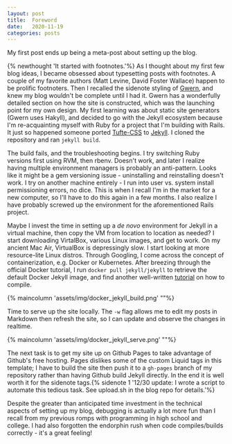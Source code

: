 ```yaml
---
layout: post
title:  Foreword
date:   2020-11-19
categories: posts
---
```

My first post ends up being a meta-post about setting up the blog.
<!--more-->

{% newthought 'It started with footnotes.'%} As I thought about my first few blog ideas, I became obsessed about typesetting posts with footnotes. A couple of my favorite authors (Matt Levine, David Foster Wallace) happen to be prolific footnoters. Then I recalled the sidenote styling of [Gwern](https://www.gwern.net/index), and knew my blog wouldn't be complete until I had it. Gwern has a wonderfully detailed section on how the site is constructed, which was the launching point for my own design. My first learning was about static site generators (Gwern uses Hakyll), and decided to go with the Jekyll ecosystem because I'm re-acquainting myself with Ruby for a project that I'm building with Rails. It just so happened someone ported [Tufte-CSS](https://github.com/edwardtufte/tufte-css) to [Jekyll](https://github.com/clayh53/tufte-jekyll). I cloned the repository and ran ```jekyll build```.

The build fails, and the troubleshooting begins. I try switching Ruby versions first using RVM, then rbenv. Doesn't work, and later I realize having multiple environment managers is probably an anti-pattern. Looks like it might be a gem versioning issue - uninstalling and reinstalling doesn't work. I try on another machine entirely - I run into user vs. system install permissioning errors, no dice. This is when I recall I'm in the market for a new computer, so I'll have to do this again in a few months. I also realize I have probably screwed up the environment for the aforementioned Rails project.  

Maybe I invest the time in setting up a *de novo* environment for Jekyll in a virtual machine, then copy the VM from location to location as needed? I start downloading VirtalBox, various Linux images, and get to work. On my ancient Mac Air, VirtualBox is depressingly slow. I start looking at more resource-lite Linux distros. Through Googling, I come across the concept of containerization, e.g. Docker or Kubernetes. After breezing through the official Docker tutorial, I run ```docker pull jekyll/jekyll``` to retrieve the default Docker Jekyll image, and find another well-written [tutorial](https://dev.to/michael/compile-a-jekyll-project-without-installing-jekyll-or-ruby-by-using-docker-4184) on how to compile.


{% maincolumn 'assets/img/docker_jekyll_build.png' ""%}

Time to serve up the site locally. The ```-w``` flag allows me to edit my posts in Markdown then refresh the site, so I can update and observe the changes in realtime. 

{% maincolumn 'assets/img/docker_jekyll_serve.png' ""%}

The next task is to get my site up on Github Pages to take advantage of Github's free hosting. Pages dislikes some of the custom Liquid tags in this template; I have to build the site then push it to a ```gh-pages``` branch of my repository rather than having Github build Jekyll directly. In the end it is well worth it for the sidenote tags.{% sidenote 1 '12/30 update: I wrote a script to automate this tedious task. See upload.sh in the blog repo for details.'%}

Despite the greater than anticipated time investment in the technical aspects of setting up my blog, debugging is actually a lot more fun than I recall from my previous romps with programming in high school and college. I had also forgotten the endorphin rush when code compiles/builds correctly - it's a great feeling! 









